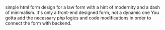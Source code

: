 simple html form design for a law form with a hint of modernity and a dash of minimalism.
It's only a front-end designed form, not a dynamic one
You gotta add the necessary php logics and code modifications in order to connect the form with backend.
